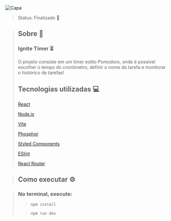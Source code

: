 ![Capa](https://user-images.githubusercontent.com/103121417/233995691-3b83f3fb-fdc1-468e-87c9-62ad20fe3508.png)
> Status: Finalizado 🚀

> ## Sobre 📖
> 
> ### Ignite Timer ⏳
> 
> O projeto consiste em um timer estilo Pomodoro, onde é possível escolher o tempo do cronômetro, definir o nome da tarefa e monitorar o histórico de tarefas! 
> ## Tecnologias utilizadas 💻
> 
> [React](https://pt-br.reactjs.org/)
>
> [Node.js](https://nodejs.org/en/)
>
> [Vite](https://vitejs.dev/)
>
> [Phosphor](https://www.npmjs.com/package/phosphor-react)
>
> [Styled Components](https://styled-components.com/)
>
> [ESlint](https://eslint.org/)
>
> [React Router](https://reactrouter.com/en/main)

> ## Como executar ⚙️

> ### No terminal, execute:
>
>> ```npm install```
>
>> ```npm run dev```
